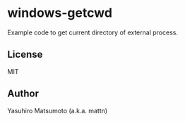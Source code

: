 # windows-getcwd

Example code to get current directory of external process.

## License

MIT

## Author

Yasuhiro Matsumoto (a.k.a. mattn)
